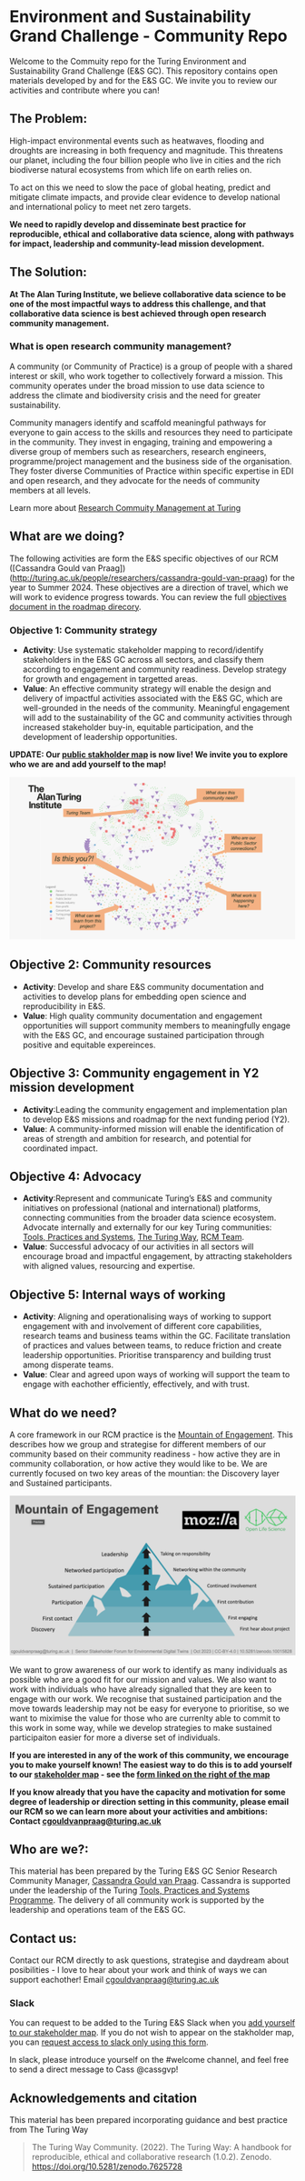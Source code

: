 # Environment and Sustainability Grand Challenge - Community Repo
Welcome to the Commuity repo for the Turing Environment and Sustainability Grand Challenge (E&S GC). This repository contains open materials developed by and for the E&S GC. We invite you to review our activities and contribute where you can!

## The Problem: 
High-impact environmental events such as heatwaves, flooding and droughts are increasing in both frequency and magnitude. This threatens our planet, including the four billion people who live in cities and the rich biodiverse natural ecosystems from which life on earth relies on. 

To act on this we need to slow the pace of global heating, predict and mitigate climate impacts, and provide clear evidence to develop national and international policy to meet net zero targets.  

**We need to rapidly develop and disseminate best practice for reproducible, ethical and collaborative data science, along with pathways for impact, leadership and community-lead mission development.**

## The Solution: 
**At The Alan Turing Institute, we believe collaborative data science to be one of the most impactful ways to address this challenge, and that collaborative data science is best achieved through open research community management.**

### What is open research community management?

A community (or Community of Practice) is a group of people with a shared interest or skill, who work together to collectively forward a mission. This community operates under the broad mission to use data science to address the climate and biodiversity crisis and the need for greater sustainability.

Community managers identify and scaffold meaningful pathways for everyone to gain access to the skills and resources they need to participate in the community. They invest in engaging, training and empowering a diverse group of members such as researchers, research engineers, programme/project management and the business side of the organisation. They foster diverse Communities of Practice within specific expertise in EDI and open research, and they advocate for the needs of community members at all levels. 

Learn more about [Research Commuity Management at Turing](https://github.com/alan-turing-institute/open-research-community-management.)

## What are we doing?
The following activities are form the E&S specific objectives of our RCM ([Cassandra Gould van Praag])(http://turing.ac.uk/people/researchers/cassandra-gould-van-praag) for the year to Summer 2024. These objectives are a direction of travel, which we will work to evidence progress towards. You can review the full [objectives document in the roadmap direcory](./roadmap/objectives-srcm.md).

### Objective 1: Community strategy
- **Activity**: Use systematic stakeholder mapping to record/identify stakeholders in the E&S GC across all sectors, and classify them according to engagement and community readiness. Develop strategy for growth and engagement in targetted areas. 
- **Value**: An effective community strategy will enable the design and delivery of impactful activities associated with the E&S GC, which are well-grounded in the needs of the community. Meaningful engagement will add to the sustainability of the GC and community activities through increased stakeholder buy-in, equitable participation, and the development of leadership opportunities. 

**UPDATE: Our [public stakholder map](https://cassgvp.kumu.io/alan-turing-institute-environment-and-sustainability) is now live! We invite you to explore who we are and add yourself to the map!**

![Turing E&S Stakeholder Map, with examples of the questions we can ask using this data](./images/kumu-public-presentation-cover.png)

## Objective 2: Community resources
- **Activity**: Develop and share E&S community documentation and activities to develop plans for embedding open science and reproducibility in E&S.
- **Value**: High quality community documentation and engagement opportunities will support community members to meaningfully engage with the E&S GC, and encourage sustained participation through positive and equitable expereinces. 

## Objective 3: Community engagement in Y2 mission development
- **Activity**:Leading the community engagement and implementation plan to develop E&S missions and roadmap for the next funding period (Y2).
- **Value**: A community-informed mission will enable the identification of areas of strength and ambition for research, and potential for coordinated impact.

## Objective 4: Advocacy
- **Activity**:Represent and communicate Turing’s E&S and community initiatives on professional (national and international) platforms, connecting communities from the broader data science ecosystem. Advocate internally and externally for our key Turing communities: [Tools, Practices and Systems](https://www.turing.ac.uk/research/research-programmes/tools-practices-and-systems), [The Turing Way](http://the-turing-way.netlify.app/), [RCM Team](https://github.com/alan-turing-institute/open-research-community-management).
- **Value**: Successful advocacy of our activities in all sectors will encourage broad and impactful engagement, by attracting stakeholders with aligned values, resourcing and expertise.


## Objective 5: Internal ways of working
- **Activity**: Aligning and operationalising ways of working to support engagement with and involvement of different core capabilities, research teams and business teams within the GC. Facilitate translation of practices and values between teams, to reduce friction and create leadership opportunities. Prioritise transparency and building trust among disperate teams. 
- **Value**: Clear and agreed upon ways of working will support the team to engage with eachother efficiently, effectively, and with trust.

## What do we need?
A core framework in our RCM practice is the [Mountain of Engagement](). This describes how we group and strategise for different members of our community based on their community readiness - how active they are in community collaboration, or how active they would like to be. We are currently focused on two key areas of the mountian: the Discovery layer and Sustained participants. 

![The Mountain of Engagement describes how we scaffold the movement of community members from first discovery into leadership](./images/moe-tric.png)

We want to grow awareness of our work to identify as many individuals as possible who are a good fit for our mission and values. We also want to work with individuals who have already signalled that they are keen to engage with our work. We recognise that sustained participation and the move towards leadership may not be easy for everyone to prioritise, so we want to miximise the value for those who are currenlty able to commit to this work in some way, while we develop strategies to make sustained participaiton easier for more a diverse set of individuals. 

**If you are interested in any of the work of this community, we encourage you to make yourself known! The easiest way to do this is to add yourself to our [stakeholder map](https://cassgvp.kumu.io/alan-turing-institute-environment-and-sustainability) - see the [form linked on the right of the map](https://forms.office.com/e/ws9EHtiLkV)** 

**If you know already that you have the capacity and motivation for some degree of leadership or direction setting in this community, please email our RCM so we can learn more about your activities and ambitions: Contact cgouldvanpraag@turing.ac.uk**

## Who are we?: 
This material has been prepared by the Turing E&S GC Senior Research Community Manager, [Cassandra Gould van Praag](http://turing.ac.uk/people/researchers/cassandra-gould-van-praag). Cassandra is supported under the leadership of the Turing [Tools, Practices and Systems Programme](https://www.turing.ac.uk/research/research-programmes/tools-practices-and-systems). The delivery of all community work is supported by the leadership and operations team of the E&S GC.

## Contact us: 
Contact our RCM directly to ask questions, strategise and daydream about posibilities - I love to  hear about your work and think of ways we can support eachother! Email cgouldvanpraag@turing.ac.uk

### Slack
You can request to be added to the Turing E&S Slack when you [add yourself to our stakeholder map](https://forms.office.com/e/ws9EHtiLkV). If you do not wish to appear on the stakholder map, you can [request access to slack only using this form](https://forms.office.com/e/fDnC5pR9Zc).

In slack, please introduce yourself on the #welcome channel, and feel free to send a direct message to Cass @cassgvp!

## Acknowledgements and citation
This material has been prepared incorporating guidance and best practice from The Turing Way

> The Turing Way Community. (2022). The Turing Way: A handbook for reproducible, ethical and collaborative research (1.0.2). Zenodo. https://doi.org/10.5281/zenodo.7625728